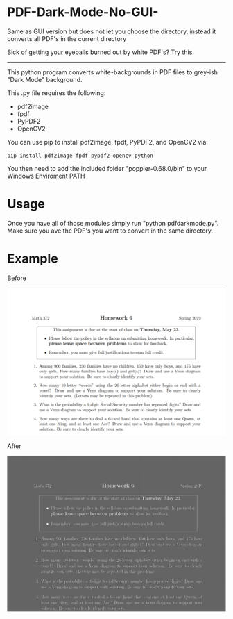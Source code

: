 # PDF-Dark-Mode-No-GUI-
Same as GUI version but does not let you choose the directory, instead it converts all PDF's in the current directory

Sick of getting your eyeballs burned out by white PDF's? Try this. 
________________________________________________________________________________

This python program converts white-backgrounds in PDF files to grey-ish "Dark Mode" background.

This .py file requires the following:
 * pdf2image
 * fpdf
 * PyPDF2
 * OpenCV2
  
  You can use pip to install pdf2image, fpdf, PyPDF2, and OpenCV2 via:
  
  
    pip install pdf2image fpdf pypdf2 opencv-python
    
    
You then need to add the included folder "poppler-0.68.0/bin" to your Windows Enviroment PATH
    
    
    
# Usage
   
   Once you have all of those modules simply run "python pdfdarkmode.py". Make sure you ave the PDF's you want to convert in the same directory.

# Example

Before

![Before](GEW.PNG)

After

![After](GED.PNG)
